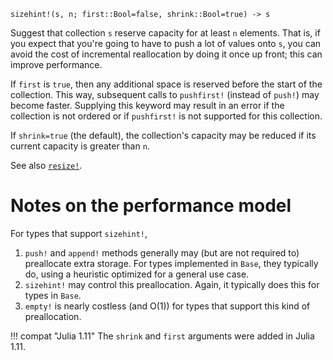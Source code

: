 ```
sizehint!(s, n; first::Bool=false, shrink::Bool=true) -> s
```

Suggest that collection `s` reserve capacity for at least `n` elements. That is, if you expect that you're going to have to push a lot of values onto `s`, you can avoid the cost of incremental reallocation by doing it once up front; this can improve performance.

If `first` is `true`, then any additional space is reserved before the start of the collection. This way, subsequent calls to `pushfirst!` (instead of `push!`) may become faster. Supplying this keyword may result in an error if the collection is not ordered or if `pushfirst!` is not supported for this collection.

If `shrink=true` (the default), the collection's capacity may be reduced if its current capacity is greater than `n`.

See also [`resize!`](@ref).

# Notes on the performance model

For types that support `sizehint!`,

1. `push!` and `append!` methods generally may (but are not required to) preallocate extra storage. For types implemented in `Base`, they typically do, using a heuristic optimized for a general use case.
2. `sizehint!` may control this preallocation. Again, it typically does this for types in `Base`.
3. `empty!` is nearly costless (and O(1)) for types that support this kind of preallocation.

!!! compat "Julia 1.11"
    The `shrink` and `first` arguments were added in Julia 1.11.

